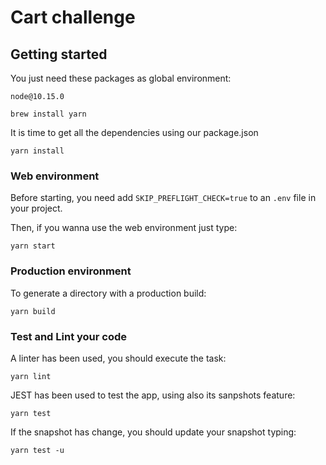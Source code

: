 # Cart challenge

## Getting started

You just need these packages as global environment:

```
node@10.15.0

brew install yarn
```

It is time to get all the dependencies using our package.json
```
yarn install
```
### Web environment
Before starting, you need add `SKIP_PREFLIGHT_CHECK=true` to an `.env` file in your project.

Then, if you wanna use the web environment just type:
```
yarn start
```
### Production environment
To generate a directory with a production build:
```
yarn build
```

### Test and Lint your code
A linter has been used, you should execute the task:
```
yarn lint
```

JEST has been used to test the app, using also its sanpshots feature:
```
yarn test
```

If the snapshot has change, you should update your snapshot typing:
```
yarn test -u
```
